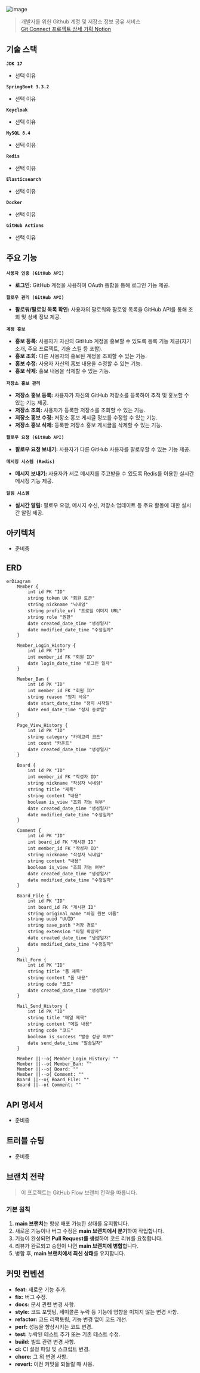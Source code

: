 ![image](https://github.com/user-attachments/assets/484c488e-2dbf-4ae6-9595-c476ff5a8cea)
> 개발자를 위한 Github 계정 및 저장소 정보 공유 서비스
> <br>  [Git Connect 프로젝트 상세 기획 Notion](https://jjangsky.notion.site/)

## 기술 스택

**`JDK 17`**

- 선택 이유

**`SpringBoot 3.3.2`**

- 선택 이유

**`Keycloak`**

- 선택 이유

**`MySQL 8.4`**

- 선택 이유

**`Redis`**

- 선택 이유

**`Elasticsearch`**

- 선택 이유

**`Docker`**

- 선택 이유

**`GitHub Actions`**

- 선택 이유

## 주요 기능

**`사용자 인증 (GitHub API)`**

- **로그인:** GitHub 계정을 사용하여 OAuth 통합을 통해 로그인 기능 제공.

**`팔로우 관리 (GitHub API)`**

- **팔로워/팔로잉 목록 확인:** 사용자의 팔로워와 팔로잉 목록을 GitHub API를 통해 조회 및 상세 정보 제공.

**`계정 홍보`**

- **홍보 등록:** 사용자가 자신의 GitHub 계정을 홍보할 수 있도록 등록 기능 제공(자기소개, 주요 프로젝트, 기술 스킬 등 포함).
- **홍보 조회:** 다른 사용자의 홍보된 계정을 조회할 수 있는 기능.
- **홍보 수정:** 사용자 자신의 홍보 내용을 수정할 수 있는 기능.
- **홍보 삭제:** 홍보 내용을 삭제할 수 있는 기능.

**`저장소 홍보 관리`**

- **저장소 홍보 등록:** 사용자가 자신의 GitHub 저장소를 등록하여 추적 및 홍보할 수 있는 기능 제공.
- **저장소 조회:** 사용자가 등록한 저장소를 조회할 수 있는 기능.
- **저장소 홍보 수정:** 저장소 홍보 게시글 정보를 수정할 수 있는 기능.
- **저장소 홍보 삭제:** 등록한 저장소 홍보 게시글을 삭제할 수 있는 기능.

**`팔로우 요청 (GitHub API)`**

- **팔로우 요청 보내기:** 사용자가 다른 GitHub 사용자를 팔로우할 수 있는 기능 제공.

**`메시징 시스템 (Redis)`**

- **메시지 보내기:** 사용자가 서로 메시지를 주고받을 수 있도록 Redis를 이용한 실시간 메시징 기능 제공.

**`알림 시스템`**

- **실시간 알림:** 팔로우 요청, 메시지 수신, 저장소 업데이트 등 주요 활동에 대한 실시간 알림 제공.

## 아키텍처

- 준비중

## ERD

```mermaid
erDiagram
    Member {
        int id PK "ID"
        string token UK "회원 토큰"
        string nickname "닉네임"
        string profile_url "프로필 이미지 URL"
        string role "권한"
        date created_date_time "생성일자"
        date modified_date_time "수정일자"
    }

    Member_Login_History {
        int id PK "ID"
        int member_id FK "회원 ID"
        date login_date_time "로그인 일자"
    }

    Member_Ban {
        int id PK "ID"
        int member_id FK "회원 ID"
        string reason "정지 사유"
        date start_date_time "정지 시작일"
        date end_date_time "정지 종료일"
    }

    Page_View_History {
        int id PK "ID"
        string category "카테고리 코드"
        int count "카운트"
        date created_date_time "생성일자"
    }

    Board {
        int id PK "ID"
        int member_id FK "작성자 ID"
        string nickname "작성자 닉네임"
        string title "제목"
        string content "내용"
        boolean is_view "조회 가능 여부"
        date created_date_time "생성일자"
        date modified_date_time "수정일자"
    }

    Comment {
        int id PK "ID"
        int board_id FK "게시판 ID"
        int member_id FK "작성자 ID"
        string nickname "작성자 닉네임"
        string content "내용"
        boolean is_view "조회 가능 여부"
        date created_date_time "생성일자"
        date modified_date_time "수정일자"
    }

    Board_File {
        int id PK "ID"
        int board_id FK "게시판 ID"
        string original_name "파일 원본 이름"
        string uuid "UUID"
        string save_path "저장 경로"
        string extension "파일 확장자"
        date created_date_time "생성일자"
        date modified_date_time "수정일자"
    }

    Mail_Form {
        int id PK "ID"
        string title "폼 제목"
        string content "폼 내용"
        string code "코드"
        date created_date_time "생성일자"
    }

    Mail_Send_History {
        int id PK "ID"
        string title "메일 제목"
        string content "메일 내용"
        string code "코드"
        boolean is_success "발송 성공 여부"
        date send_date_time "발송일자"
    }

    Member ||--o{ Member_Login_History: ""
    Member ||--o{ Member_Ban: ""
    Member ||--o{ Board: ""
    Member ||--o{ Comment: ""
    Board ||--o{ Board_File: ""
    Board ||--o{ Comment: ""
```

## API 명세서

- 준비중

## 트러블 슈팅

- 준비중

## 브랜치 전략

> 이 프로젝트는 GitHub Flow 브랜치 전략을 따릅니다.

### 기본 원칙

1. **main 브랜치**는 항상 배포 가능한 상태를 유지합니다.
2. 새로운 기능이나 버그 수정은 **main 브랜치에서 분기**하여 작업합니다.
3. 기능이 완성되면 **Pull Request를 생성**하여 코드 리뷰를 요청합니다.
4. 리뷰가 완료되고 승인이 나면 **main 브랜치에 병합**합니다.
5. 병합 후, **main 브랜치에서 최신 상태**를 유지합니다.

## 커밋 컨벤션

- **feat:** 새로운 기능 추가.
- **fix:** 버그 수정.
- **docs:** 문서 관련 변경 사항.
- **style:** 코드 포맷팅, 세미콜론 누락 등 기능에 영향을 미치지 않는 변경 사항.
- **refactor:** 코드 리팩토링, 기능 변경 없이 코드 개선.
- **perf:** 성능을 향상시키는 코드 변경.
- **test:** 누락된 테스트 추가 또는 기존 테스트 수정.
- **build:** 빌드 관련 변경 사항.
- **ci:** CI 설정 파일 및 스크립트 변경.
- **chore:** 그 외 변경 사항.
- **revert:** 이전 커밋을 되돌릴 때 사용.
